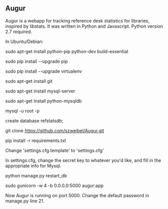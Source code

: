 ## Augur

Augur is a webapp for tracking reference desk statistics for libraries, inspired by libstats. It was written in Python and Javascript.
Python version 2.7 required.

In Ubuntu/Debian:

sudo apt-get install python-pip python-dev build-essential

sudo pip install --upgrade pip

sudo pip install --upgrade virtualenv

sudo apt-get install git

sudo apt-get install mysql-server

sudo apt-get install python-mysqldb

mysql -u root -p

create database refstatsdb;

git clone https://github.com/szweibel/Augur.git

pip install -r requirements.txt

Change 'settings.cfg.template' to 'settings.cfg'

In settings.cfg, change the secret key to whatever you'd like, and fill in the appropriate info for Mysql.

python manage.py restart_db

sudo gunicorn -w 4 -b 0.0.0.0:5000 augur:app

Now Augur is running on port 5000. Change the default password in manage.py line 21.
